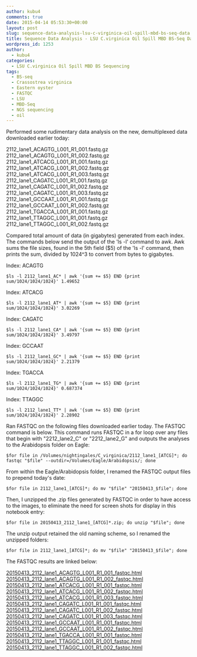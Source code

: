```yaml
---
author: kubu4
comments: true
date: 2015-04-14 05:53:30+00:00
layout: post
slug: sequence-data-analysis-lsu-c-virginica-oil-spill-mbd-bs-seq-data
title: Sequence Data Analysis - LSU C.virginica Oil Spill MBD BS-Seq Data
wordpress_id: 1253
author:
  - kubu4
categories:
  - LSU C.virginica Oil Spill MBD BS Sequencing
tags:
  - BS-seq
  - Crassostrea virginica
  - Eastern oyster
  - FASTQC
  - LSU
  - MBD-Seq
  - NGS sequencing
  - oil
---
```


Performed some rudimentary data analysis on the new, demultiplexed data downloaded earlier today:

2112_lane1_ACAGTG_L001_R1_001.fastq.gz
2112_lane1_ACAGTG_L001_R1_002.fastq.gz
2112_lane1_ATCACG_L001_R1_001.fastq.gz
2112_lane1_ATCACG_L001_R1_002.fastq.gz
2112_lane1_ATCACG_L001_R1_003.fastq.gz
2112_lane1_CAGATC_L001_R1_001.fastq.gz
2112_lane1_CAGATC_L001_R1_002.fastq.gz
2112_lane1_CAGATC_L001_R1_003.fastq.gz
2112_lane1_GCCAAT_L001_R1_001.fastq.gz
2112_lane1_GCCAAT_L001_R1_002.fastq.gz
2112_lane1_TGACCA_L001_R1_001.fastq.gz
2112_lane1_TTAGGC_L001_R1_001.fastq.gz
2112_lane1_TTAGGC_L001_R1_002.fastq.gz



Compared total amount of data (in gigabytes) generated from each index. The commands below send the output of the 'ls -l' command to awk. Awk sums the file sizes, found in the 5th field ($5) of the 'ls -l' command, then prints the sum, divided by 1024^3 to convert from bytes to gigabytes.

Index: ACAGTG

`$ls -l 2112_lane1_AC* | awk '{sum += $5} END {print sum/1024/1024/1024}'
1.49652`



Index: ATCACG

`$ls -l 2112_lane1_AT* | awk '{sum += $5} END {print sum/1024/1024/1024}'
3.02269`



Index: CAGATC

`$ls -l 2112_lane1_CA* | awk '{sum += $5} END {print sum/1024/1024/1024}'
3.49797`



Index: GCCAAT

`$ls -l 2112_lane1_GC* | awk '{sum += $5} END {print sum/1024/1024/1024}'
2.21379`



Index: TGACCA

`$ls -l 2112_lane1_TG* | awk '{sum += $5} END {print sum/1024/1024/1024}'
0.687374`



Index: TTAGGC

`$ls -l 2112_lane1_TT* | awk '{sum += $5} END {print sum/1024/1024/1024}'
2.28902`



Ran FASTQC on the following files downloaded earlier today. The FASTQC command is below. This command runs FASTQC in a for loop over any files that begin with "2212_lane2_C" or "2212_lane2_G" and outputs the analyses to the Arabidopsis folder on Eagle:

`$for file in /Volumes/nightingales/C_virginica/2112_lane1_[ATCG]*; do fastqc "$file" --outdir=/Volumes/Eagle/Arabidopsis/; done`



From within the Eagle/Arabidopsis folder, I renamed the FASTQC output files to prepend today's date:

`$for file in 2112_lane1_[ATCG]*; do mv "$file" "20150413_$file"; done`



Then, I unzipped the .zip files generated by FASTQC in order to have access to the images, to eliminate the need for screen shots for display in this notebook entry:

`$for file in 20150413_2112_lane1_[ATCG]*.zip; do unzip "$file"; done`



The unzip output retained the old naming scheme, so I renamed the unzipped folders:

`$for file in 2112_lane1_[ATCG]*; do mv "$file" "20150413_$file"; done`



The FASTQC results are linked below:

[20150413_2112_lane1_ACAGTG_L001_R1_001_fastqc.html](https://eagle.fish.washington.edu/Arabidopsis/20150413_2112_lane1_ACAGTG_L001_R1_001_fastqc.html)
[20150413_2112_lane1_ACAGTG_L001_R1_002_fastqc.html](https://eagle.fish.washington.edu/Arabidopsis/20150413_2112_lane1_ACAGTG_L001_R1_002_fastqc.html)
[20150413_2112_lane1_ATCACG_L001_R1_001_fastqc.html](https://eagle.fish.washington.edu/Arabidopsis/20150413_2112_lane1_ATCACG_L001_R1_001_fastqc.html)
[20150413_2112_lane1_ATCACG_L001_R1_002_fastqc.html](https://eagle.fish.washington.edu/Arabidopsis/20150413_2112_lane1_ATCACG_L001_R1_002_fastqc.html)
[20150413_2112_lane1_ATCACG_L001_R1_003_fastqc.html](https://eagle.fish.washington.edu/Arabidopsis/20150413_2112_lane1_ATCACG_L001_R1_003_fastqc.html)
[20150413_2112_lane1_CAGATC_L001_R1_001_fastqc.html](https://eagle.fish.washington.edu/Arabidopsis/20150413_2112_lane1_CAGATC_L001_R1_001_fastqc.html)
[20150413_2112_lane1_CAGATC_L001_R1_002_fastqc.html](https://eagle.fish.washington.edu/Arabidopsis/20150413_2112_lane1_CAGATC_L001_R1_002_fastqc.html)
[20150413_2112_lane1_CAGATC_L001_R1_003_fastqc.html](https://eagle.fish.washington.edu/Arabidopsis/20150413_2112_lane1_CAGATC_L001_R1_003_fastqc.html)
[20150413_2112_lane1_GCCAAT_L001_R1_001_fastqc.html](https://eagle.fish.washington.edu/Arabidopsis/20150413_2112_lane1_GCCAAT_L001_R1_001_fastqc.html)
[20150413_2112_lane1_GCCAAT_L001_R1_002_fastqc.html](https://eagle.fish.washington.edu/Arabidopsis/20150413_2112_lane1_GCCAAT_L001_R1_002_fastqc.html)
[20150413_2112_lane1_TGACCA_L001_R1_001_fastqc.html](https://eagle.fish.washington.edu/Arabidopsis/20150413_2112_lane1_TGACCA_L001_R1_001_fastqc.html)
[20150413_2112_lane1_TTAGGC_L001_R1_001_fastqc.html](https://eagle.fish.washington.edu/Arabidopsis/20150413_2112_lane1_TTAGGC_L001_R1_001_fastqc.html)
[20150413_2112_lane1_TTAGGC_L001_R1_002_fastqc.html](https://eagle.fish.washington.edu/Arabidopsis/20150413_2112_lane1_TTAGGC_L001_R1_002_fastqc.html)


